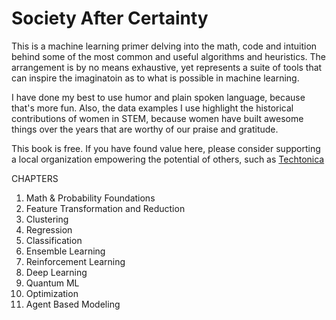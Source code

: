 # Society After Certainty

This is a machine learning primer delving into the math, code and intuition behind some of the most common and useful algorithms and heuristics. The arrangement is by no means exhaustive, yet represents a suite of tools that can inspire the imaginatoin as to what is possible in machine learning.

I have done my best to use humor and plain spoken language, because that's more fun. Also, the data examples I use highlight the historical contributions of women in STEM, because women have built awesome things over the years that are worthy of our praise and gratitude.   

This book is free. If you have found value here, please consider supporting a local organization empowering the potential of others, such as [Techtonica](https://techtonica.org/) 

CHAPTERS
1. Math & Probability Foundations
2. Feature Transformation and Reduction 
3. Clustering
4. Regression 
5. Classification
6. Ensemble Learning 
7. Reinforcement Learning 
8. Deep Learning 
9. Quantum ML
10. Optimization 
11. Agent Based Modeling
